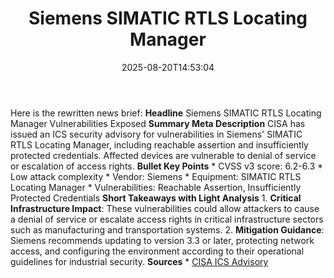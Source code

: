 ﻿---
title: "Siemens SIMATIC RTLS Locating Manager"
date: "2025-08-20T14:53:04"
category: "Markets"
summary: ""
slug: "siemens simatic rtls locating manager"
source_urls:
  - "https://www.cisa.gov/news-events/ics-advisories/icsa-25-226-01"
seo:
  title: "Siemens SIMATIC RTLS Locating Manager | Hash n Hedge"
  description: ""
  keywords: ["news", "markets", "brief"]
---
Here is the rewritten news brief:  **Headline** Siemens SIMATIC RTLS Locating Manager Vulnerabilities Exposed  **Summary Meta Description** CISA has issued an ICS security advisory for vulnerabilities in Siemens' SIMATIC RTLS Locating Manager, including reachable assertion and insufficiently protected credentials. Affected devices are vulnerable to denial of service or escalation of access rights.  **Bullet Key Points**  * CVSS v3 score: 6.2-6.3 * Low attack complexity * Vendor: Siemens * Equipment: SIMATIC RTLS Locating Manager * Vulnerabilities: Reachable Assertion, Insufficiently Protected Credentials  **Short Takeaways with Light Analysis**  1. **Critical Infrastructure Impact**: These vulnerabilities could allow attackers to cause a denial of service or escalate access rights in critical infrastructure sectors such as manufacturing and transportation systems. 2. **Mitigation Guidance**: Siemens recommends updating to version 3.3 or later, protecting network access, and configuring the environment according to their operational guidelines for industrial security.  **Sources**  * [CISA ICS Advisory](https://www.cisa.gov/news-events/ics-advisories/icsa-25-226-01) 
